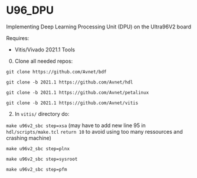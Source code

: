 # U96_DPU
Implementing Deep Learning Processing Unit (DPU) on the Ultra96V2 board

Requires:
- Vitis/Vivado 2021.1 Tools

0. Clone all needed repos:

  ``git clone https://github.com/Avnet/bdf``
  
  ``git clone -b 2021.1 https://github.com/Avnet/hdl``
  
  ``git clone -b 2021.1 https://github.com/Avnet/petalinux``
  
  ``git clone -b 2021.1 https://github.com/Avnet/vitis``
  
2. In ``vitis/`` directory do:

  ``make u96v2_sbc step=xsa`` (may have to add new line 95 in ``hdl/scripts/make.tcl`` ``return 10`` to avoid using too many ressources and crashing machine)
  
  ``make u96v2_sbc step=plnx``
  
  ``make u96v2_sbc step=sysroot``
  
  ``make u96v2_sbc step=pfm``
